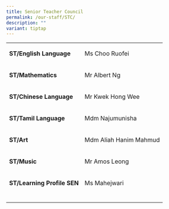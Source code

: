 ```yaml
---
title: Senior Teacher Council
permalink: /our-staff/STC/
description: ""
variant: tiptap
---
```

<table style="minWidth: 50px">
<colgroup>
<col>
<col>
</colgroup>
<tbody>
<tr>
<td rowspan="1" colspan="1">
<p><strong>ST/English Language</strong>
</p>
</td>
<td rowspan="1" colspan="1">
<p>Ms Choo Ruofei</p>
</td>
</tr>
<tr>
<td rowspan="1" colspan="1">
<p><strong>ST/Mathematics</strong>
</p>
</td>
<td rowspan="1" colspan="1">
<p>Mr Albert Ng</p>
</td>
</tr>
<tr>
<td rowspan="1" colspan="1">
<p><strong>ST/Chinese Language</strong>
</p>
</td>
<td rowspan="1" colspan="1">
<p>Mr Kwek Hong Wee</p>
</td>
</tr>
<tr>
<td rowspan="1" colspan="1">
<p><strong>ST/Tamil Language</strong>
</p>
</td>
<td rowspan="1" colspan="1">
<p>Mdm Najumunisha</p>
</td>
</tr>
<tr>
<td rowspan="1" colspan="1">
<p><strong>ST/Art</strong>
</p>
</td>
<td rowspan="1" colspan="1">
<p>Mdm Aliah Hanim Mahmud</p>
</td>
</tr>
<tr>
<td rowspan="1" colspan="1">
<p><strong>ST/Music</strong>
</p>
</td>
<td rowspan="1" colspan="1">
<p>Mr Amos Leong</p>
</td>
</tr>
<tr>
<td rowspan="1" colspan="1">
<p><strong>ST/Learning Profile SEN</strong>
</p>
</td>
<td rowspan="1" colspan="1">
<p>Ms Mahejwari</p>
</td>
</tr>
<tr>
<td rowspan="1" colspan="1">
<p></p>
</td>
<td rowspan="1" colspan="1">
<p></p>
</td>
</tr>
</tbody>
</table>
<p></p>